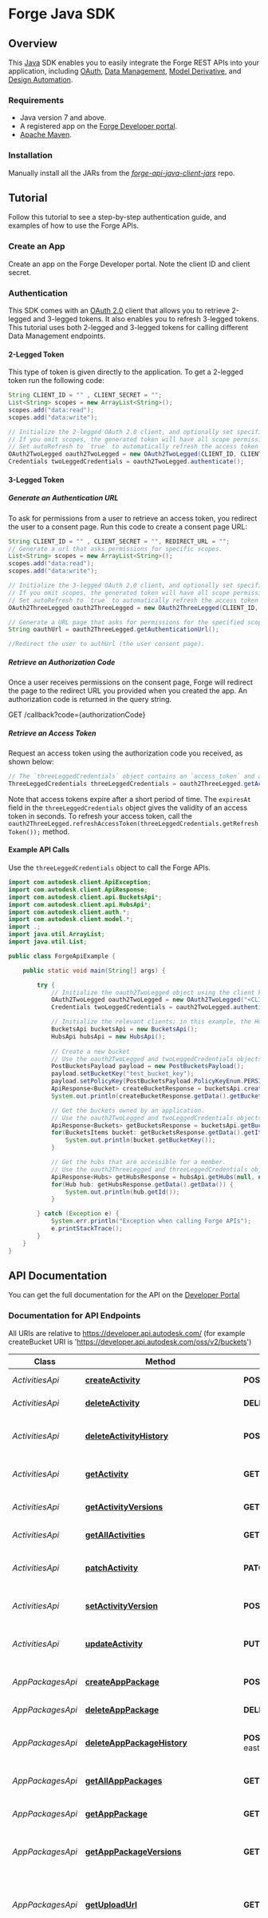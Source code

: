 # Forge Java SDK

## Overview
This [Java](https://java.com/) SDK enables you to easily integrate the Forge REST APIs into your application,
including <a href="https://developer.autodesk.com/en/docs/oauth/v2/overview/" target="_blank">OAuth</a>, <a href="https://developer.autodesk.com/en/docs/data/v2/overview/" target="_blank">Data Management</a>, <a href="https://developer.autodesk.com/en/docs/model-derivative/v2/overview/" target="_blank">Model Derivative</a>, and <a href="https://developer.autodesk.com/en/docs/design-automation/v2/overview/" target="_blank">Design Automation</a>.

### Requirements
* Java version 7 and above.
* A registered app on the <a href="https://developer.autodesk.com/myapps" target="_blank">Forge Developer portal</a>.
* [Apache Maven](https://maven.apache.org/).

### Installation
Manually install all the JARs from the <a href="https://github.com/Autodesk-Forge/forge-api-java-client-jars" target="_blank">*forge-api-java-client-jars*</a> repo.

## Tutorial
Follow this tutorial to see a step-by-step authentication guide, and examples of how to use the Forge APIs.

### Create an App
Create an app on the Forge Developer portal. Note the client ID and client secret.

### Authentication
This SDK comes with an <a href="https://developer.autodesk.com/en/docs/oauth/v2/overview/" target="_blank">OAuth 2.0</a> client that allows you to retrieve 2-legged and 3-legged tokens. It also enables you to refresh 3-legged tokens. This tutorial uses both 2-legged and 3-legged tokens for calling different Data Management endpoints.


#### 2-Legged Token

This type of token is given directly to the application.
To get a 2-legged token run the following code:

``` Java
String CLIENT_ID = "" , CLIENT_SECRET = "";
List<String> scopes = new ArrayList<String>();
scopes.add("data:read");
scopes.add("data:write");

// Initialize the 2-legged OAuth 2.0 client, and optionally set specific scopes.
// If you omit scopes, the generated token will have all scope permissions.
// Set autoRefresh to `true` to automatically refresh the access token when it expires.
OAuth2TwoLegged oauth2TwoLegged = new OAuth2TwoLegged(CLIENT_ID, CLIENT_SECRET, scopes, true);
Credentials twoLeggedCredentials = oauth2TwoLegged.authenticate();
```

#### 3-Legged Token
##### Generate an Authentication URL

To ask for permissions from a user to retrieve an access token, you
redirect the user to a consent page. Run this code to create a consent page URL:

``` Java
String CLIENT_ID = "" , CLIENT_SECRET = "", REDIRECT_URL = "";
// Generate a url that asks permissions for specific scopes.
List<String> scopes = new ArrayList<String>();
scopes.add("data:read");
scopes.add("data:write");

// Initialize the 3-legged OAuth 2.0 client, and optionally set specific scopes.
// If you omit scopes, the generated token will have all scope permissions.
// Set autoRefresh to `true` to automatically refresh the access token when it expires.
OAuth2ThreeLegged oauth2ThreeLegged = new OAuth2ThreeLegged(CLIENT_ID, CLIENT_SECRET, REDIRECT_URL, scopes, true);

// Generate a URL page that asks for permissions for the specified scopes.
String oauthUrl = oauth2ThreeLegged.getAuthenticationUrl();

//Redirect the user to authUrl (the user consent page).
```

##### Retrieve an Authorization Code

Once a user receives permissions on the consent page, Forge will redirect
the page to the redirect URL you provided when you created the app. An authorization code is returned in the query string.

GET /callback?code={authorizationCode}

##### Retrieve an Access Token

Request an access token using the authorization code you received, as shown below:

``` Java
// The `threeLeggedCredentials` object contains an `access_token` and an optional `refresh_token` that you can use to call the endpoints.
ThreeLeggedCredentials threeLeggedCredentials = oauth2ThreeLegged.getAccessToken(authorizationCode);
```

Note that access tokens expire after a short period of time. The `expiresAt` field in the `threeLeggedCredentials` object gives the validity of an access token in seconds. To refresh your access token, call the `oauth2ThreeLegged.refreshAccessToken(threeLeggedCredentials.getRefreshToken());` method.


#### Example API Calls

Use the `threeLeggedCredentials` object to call the Forge APIs.

```java
import com.autodesk.client.ApiException;
import com.autodesk.client.ApiResponse;
import com.autodesk.client.api.BucketsApi*;
import com.autodesk.client.api.HubsApi*;
import com.autodesk.client.auth.*;
import com.autodesk.client.model.*;
import .;
import java.util.ArrayList;
import java.util.List;

public class ForgeApiExample {

    public static void main(String[] args) {

        try {
            // Initialize the oauth2TwoLegged object using the client key and client secret you received when creating the app on the Forge Developer portal:
            OAuth2TwoLegged oauth2TwoLegged = new OAuth2TwoLegged("<CLIENT_ID>", "<CLIENT_SECRET>", scopes, true);
            Credentials twoLeggedCredentials = oauth2TwoLegged.authenticate();

            // Initialize the relevant clients; in this example, the Hubs and Buckets clients (part of the Data Management API).
            BucketsApi bucketsApi = new BucketsApi();
            HubsApi hubsApi = new HubsApi();
            
            // Create a new bucket 
            // Use the oauth2TwoLegged and twoLeggedCredentials objects that you retrieved previously.
            PostBucketsPayload payload = new PostBucketsPayload();
            payload.setBucketKey("test_bucket_key");
            payload.setPolicyKey(PostBucketsPayload.PolicyKeyEnum.PERSISTENT);
            ApiResponse<Bucket> createBucketResponse = bucketsApi.createBucket(payload, "", oauth2TwoLegged, twoLeggedCredentials);
            System.out.println(createBucketResponse.getData().getBucketKey());

            // Get the buckets owned by an application.
            // Use the oauth2TwoLegged and twoLeggedCredentials objects that you retrieved previously.
            ApiResponse<Buckets> getBucketsResponse = bucketsApi.getBuckets(null, null, null, oauth2TwoLegged, twoLeggedCredentials);
            for(BucketsItems bucket: getBucketsResponse.getData().getItems()) {
                System.out.println(bucket.getBucketKey());
            }

            // Get the hubs that are accessible for a member.
            // Use the oauth2ThreeLegged and threeLeggedCredentials objects that you retrieved previously.
            ApiResponse<Hubs> getHubsResponse = hubsApi.getHubs(null, null, oauth2ThreeLegged, threeLeggedCredentials);
            for(Hub hub: getHubsResponse.getData().getData()) {
                System.out.println(hub.getId());
            }

        } catch (Exception e) {
            System.err.println("Exception when calling Forge APIs");
            e.printStackTrace();
        }
    }
}
```

## API Documentation

You can get the full documentation for the API on the [Developer Portal](https://developer.autodesk.com/)

### Documentation for API Endpoints

All URIs are relative to https://developer.api.autodesk.com/ (for example createBucket URI is 'https://developer.api.autodesk.com/oss/v2/buckets')


Class | Method | HTTP request | Description
------------ | ------------- | ------------- | -------------
*ActivitiesApi* | [**createActivity**](docs/ActivitiesApi.md#createActivity) | **POST** /autocad.io/us-east/v2/Activities | Creates a new Activity.
*ActivitiesApi* | [**deleteActivity**](docs/ActivitiesApi.md#deleteActivity) | **DELETE** /autocad.io/us-east/v2/Activities(&#39;{id}&#39;) | Removes a specific Activity.
*ActivitiesApi* | [**deleteActivityHistory**](docs/ActivitiesApi.md#deleteActivityHistory) | **POST** /autocad.io/us-east/v2/Activities(&#39;{id}&#39;)/Operations.DeleteHistory | Removes the version history of the specified Activity.
*ActivitiesApi* | [**getActivity**](docs/ActivitiesApi.md#getActivity) | **GET** /autocad.io/us-east/v2/Activities(&#39;{id}&#39;) | Returns the details of a specific Activity.
*ActivitiesApi* | [**getActivityVersions**](docs/ActivitiesApi.md#getActivityVersions) | **GET** /autocad.io/us-east/v2/Activities(&#39;{id}&#39;)/Operations.GetVersions | Returns all old versions of a specified Activity.
*ActivitiesApi* | [**getAllActivities**](docs/ActivitiesApi.md#getAllActivities) | **GET** /autocad.io/us-east/v2/Activities | Returns the details of all Activities.
*ActivitiesApi* | [**patchActivity**](docs/ActivitiesApi.md#patchActivity) | **PATCH** /autocad.io/us-east/v2/Activities(&#39;{id}&#39;) | Updates an Activity by specifying only the changed attributes.
*ActivitiesApi* | [**setActivityVersion**](docs/ActivitiesApi.md#setActivityVersion) | **POST** /autocad.io/us-east/v2/Activities(&#39;{id}&#39;)/Operations.SetVersion | Sets the Activity to the specified version.
*ActivitiesApi* | [**updateActivity**](docs/ActivitiesApi.md#updateActivity) | **PUT** /autocad.io/us-east/v2/Activities(&#39;{id}&#39;) | Updates an Activity by redefining the entire Activity object.
*AppPackagesApi* | [**createAppPackage**](docs/AppPackagesApi.md#createAppPackage) | **POST** /autocad.io/us-east/v2/AppPackages | Creates an AppPackage module.
*AppPackagesApi* | [**deleteAppPackage**](docs/AppPackagesApi.md#deleteAppPackage) | **DELETE** /autocad.io/us-east/v2/AppPackages(&#39;{id}&#39;) | Removes a specific AppPackage.
*AppPackagesApi* | [**deleteAppPackageHistory**](docs/AppPackagesApi.md#deleteAppPackageHistory) | **POST** /autocad.io/us-east/v2/AppPackages(&#39;{id}&#39;)/Operations.DeleteHistory | Removes the version history of the specified AppPackage.
*AppPackagesApi* | [**getAllAppPackages**](docs/AppPackagesApi.md#getAllAppPackages) | **GET** /autocad.io/us-east/v2/AppPackages | Returns the details of all AppPackages.
*AppPackagesApi* | [**getAppPackage**](docs/AppPackagesApi.md#getAppPackage) | **GET** /autocad.io/us-east/v2/AppPackages(&#39;{id}&#39;) | Returns the details of a specific AppPackage.
*AppPackagesApi* | [**getAppPackageVersions**](docs/AppPackagesApi.md#getAppPackageVersions) | **GET** /autocad.io/us-east/v2/AppPackages(&#39;{id}&#39;)/Operations.GetVersions | Returns all old versions of a specified AppPackage.
*AppPackagesApi* | [**getUploadUrl**](docs/AppPackagesApi.md#getUploadUrl) | **GET** /autocad.io/us-east/v2/AppPackages/Operations.GetUploadUrl | Requests a pre-signed URL for uploading a zip file that contains the binaries for this AppPackage.
*AppPackagesApi* | [**getUploadUrlWithRequireContentType**](docs/AppPackagesApi.md#getUploadUrlWithRequireContentType) | **GET** /autocad.io/us-east/v2/AppPackage/Operations.GetUploadUrl(RequireContentType&#x3D;{require}) | Requests a pre-signed URL for uploading a zip file that contains the binaries for this AppPackage. Unlike the GetUploadUrl method that takes no parameters, this method allows the client to request that the pre-signed URL to be issued so that the subsequent HTTP PUT operation will require Content-Type&#x3D;binary/octet-stream.
*AppPackagesApi* | [**patchAppPackage**](docs/AppPackagesApi.md#patchAppPackage) | **PATCH** /autocad.io/us-east/v2/AppPackages(&#39;{id}&#39;) | Updates an AppPackage by specifying only the changed attributes.
*AppPackagesApi* | [**setAppPackageVersion**](docs/AppPackagesApi.md#setAppPackageVersion) | **POST** /autocad.io/us-east/v2/AppPackages(&#39;{id}&#39;)/Operations.SetVersion | Sets the AppPackage to the specified version.
*AppPackagesApi* | [**updateAppPackage**](docs/AppPackagesApi.md#updateAppPackage) | **PUT** /autocad.io/us-east/v2/AppPackages(&#39;{id}&#39;) | Updates an AppPackage by redefining the entire Activity object.
*BucketsApi* | [**createBucket**](docs/BucketsApi.md#createBucket) | **POST** /oss/v2/buckets | 
*BucketsApi* | [**deleteBucket**](docs/BucketsApi.md#deleteBucket) | **DELETE** /oss/v2/buckets/{bucketKey} | 
*BucketsApi* | [**getBucketDetails**](docs/BucketsApi.md#getBucketDetails) | **GET** /oss/v2/buckets/{bucketKey}/details | 
*BucketsApi* | [**getBuckets**](docs/BucketsApi.md#getBuckets) | **GET** /oss/v2/buckets | 
*DerivativesApi* | [**deleteManifest**](docs/DerivativesApi.md#deleteManifest) | **DELETE** /modelderivative/v2/designdata/{urn}/manifest | 
*DerivativesApi* | [**getDerivativeManifest**](docs/DerivativesApi.md#getDerivativeManifest) | **GET** /modelderivative/v2/designdata/{urn}/manifest/{derivativeUrn} | 
*DerivativesApi* | [**getFormats**](docs/DerivativesApi.md#getFormats) | **GET** /modelderivative/v2/designdata/formats | 
*DerivativesApi* | [**getManifest**](docs/DerivativesApi.md#getManifest) | **GET** /modelderivative/v2/designdata/{urn}/manifest | 
*DerivativesApi* | [**getMetadata**](docs/DerivativesApi.md#getMetadata) | **GET** /modelderivative/v2/designdata/{urn}/metadata | 
*DerivativesApi* | [**getModelviewMetadata**](docs/DerivativesApi.md#getModelviewMetadata) | **GET** /modelderivative/v2/designdata/{urn}/metadata/{guid} | 
*DerivativesApi* | [**getModelviewProperties**](docs/DerivativesApi.md#getModelviewProperties) | **GET** /modelderivative/v2/designdata/{urn}/metadata/{guid}/properties | 
*DerivativesApi* | [**getThumbnail**](docs/DerivativesApi.md#getThumbnail) | **GET** /modelderivative/v2/designdata/{urn}/thumbnail | 
*DerivativesApi* | [**translate**](docs/DerivativesApi.md#translate) | **POST** /modelderivative/v2/designdata/job | 
*EnginesApi* | [**getAllEngines**](docs/EnginesApi.md#getAllEngines) | **GET** /autocad.io/us-east/v2/Engines | Returns the details of all available AutoCAD core engines.
*EnginesApi* | [**getEngine**](docs/EnginesApi.md#getEngine) | **GET** /autocad.io/us-east/v2/Engines(&#39;{id}&#39;) | Returns the details of a specific AutoCAD core engine.
*FoldersApi* | [**getFolder**](docs/FoldersApi.md#getFolder) | **GET** /data/v1/projects/{project_id}/folders/{folder_id} | 
*FoldersApi* | [**getFolderContents**](docs/FoldersApi.md#getFolderContents) | **GET** /data/v1/projects/{project_id}/folders/{folder_id}/contents | 
*FoldersApi* | [**getFolderParent**](docs/FoldersApi.md#getFolderParent) | **GET** /data/v1/projects/{project_id}/folders/{folder_id}/parent | 
*FoldersApi* | [**getFolderRefs**](docs/FoldersApi.md#getFolderRefs) | **GET** /data/v1/projects/{project_id}/folders/{folder_id}/refs | 
*FoldersApi* | [**getFolderRelationshipsRefs**](docs/FoldersApi.md#getFolderRelationshipsRefs) | **GET** /data/v1/projects/{project_id}/folders/{folder_id}/relationships/refs | 
*FoldersApi* | [**postFolderRelationshipsRef**](docs/FoldersApi.md#postFolderRelationshipsRef) | **POST** /data/v1/projects/{project_id}/folders/{folder_id}/relationships/refs | 
*HubsApi* | [**getHub**](docs/HubsApi.md#getHub) | **GET** /project/v1/hubs/{hub_id} | 
*HubsApi* | [**getHubProjects**](docs/HubsApi.md#getHubProjects) | **GET** /project/v1/hubs/{hub_id}/projects | 
*HubsApi* | [**getHubs**](docs/HubsApi.md#getHubs) | **GET** /project/v1/hubs | 
*ItemsApi* | [**getItem**](docs/ItemsApi.md#getItem) | **GET** /data/v1/projects/{project_id}/items/{item_id} | 
*ItemsApi* | [**getItemParentFolder**](docs/ItemsApi.md#getItemParentFolder) | **GET** /data/v1/projects/{project_id}/items/{item_id}/parent | 
*ItemsApi* | [**getItemRefs**](docs/ItemsApi.md#getItemRefs) | **GET** /data/v1/projects/{project_id}/items/{item_id}/refs | 
*ItemsApi* | [**getItemRelationshipsRefs**](docs/ItemsApi.md#getItemRelationshipsRefs) | **GET** /data/v1/projects/{project_id}/items/{item_id}/relationships/refs | 
*ItemsApi* | [**getItemTip**](docs/ItemsApi.md#getItemTip) | **GET** /data/v1/projects/{project_id}/items/{item_id}/tip | 
*ItemsApi* | [**getItemVersions**](docs/ItemsApi.md#getItemVersions) | **GET** /data/v1/projects/{project_id}/items/{item_id}/versions | 
*ItemsApi* | [**postItemRelationshipsRef**](docs/ItemsApi.md#postItemRelationshipsRef) | **POST** /data/v1/projects/{project_id}/items/{item_id}/relationships/refs | 
*ObjectsApi* | [**copyTo**](docs/ObjectsApi.md#copyTo) | **PUT** /oss/v2/buckets/{bucketKey}/objects/{objectName}/copyTo/{newObjName} | 
*ObjectsApi* | [**createSignedResource**](docs/ObjectsApi.md#createSignedResource) | **POST** /oss/v2/buckets/{bucketKey}/objects/{objectName}/signed | 
*ObjectsApi* | [**deleteObject**](docs/ObjectsApi.md#deleteObject) | **DELETE** /oss/v2/buckets/{bucketKey}/objects/{objectName} | 
*ObjectsApi* | [**deleteSignedResource**](docs/ObjectsApi.md#deleteSignedResource) | **DELETE** /oss/v2/signedresources/{id} | 
*ObjectsApi* | [**getObject**](docs/ObjectsApi.md#getObject) | **GET** /oss/v2/buckets/{bucketKey}/objects/{objectName} | 
*ObjectsApi* | [**getObjectDetails**](docs/ObjectsApi.md#getObjectDetails) | **GET** /oss/v2/buckets/{bucketKey}/objects/{objectName}/details | 
*ObjectsApi* | [**getObjects**](docs/ObjectsApi.md#getObjects) | **GET** /oss/v2/buckets/{bucketKey}/objects | 
*ObjectsApi* | [**getSessionid**](docs/ObjectsApi.md#getSessionid) | **GET** /oss/v2/buckets/{bucketKey}/objects/{objectName}/status/{sessionId} | 
*ObjectsApi* | [**getSignedResource**](docs/ObjectsApi.md#getSignedResource) | **GET** /oss/v2/signedresources/{id} | 
*ObjectsApi* | [**uploadChunk**](docs/ObjectsApi.md#uploadChunk) | **PUT** /oss/v2/buckets/{bucketKey}/objects/{objectName}/resumable | 
*ObjectsApi* | [**uploadObject**](docs/ObjectsApi.md#uploadObject) | **PUT** /oss/v2/buckets/{bucketKey}/objects/{objectName} | 
*ObjectsApi* | [**uploadSignedResource**](docs/ObjectsApi.md#uploadSignedResource) | **PUT** /oss/v2/signedresources/{id} | 
*ObjectsApi* | [**uploadSignedResourcesChunk**](docs/ObjectsApi.md#uploadSignedResourcesChunk) | **PUT** /oss/v2/signedresources/{id}/resumable | 
*ProjectsApi* | [**getProject**](docs/ProjectsApi.md#getProject) | **GET** /project/v1/hubs/{hub_id}/projects/{project_id} | 
*ProjectsApi* | [**getProjectHub**](docs/ProjectsApi.md#getProjectHub) | **GET** /project/v1/hubs/{hub_id}/projects/{project_id}/hub | 
*ProjectsApi* | [**postItem**](docs/ProjectsApi.md#postItem) | **POST** /data/v1/projects/{project_id}/items | 
*ProjectsApi* | [**postStorage**](docs/ProjectsApi.md#postStorage) | **POST** /data/v1/projects/{project_id}/storage | 
*ProjectsApi* | [**postVersion**](docs/ProjectsApi.md#postVersion) | **POST** /data/v1/projects/{project_id}/versions | 
*VersionsApi* | [**getVersion**](docs/VersionsApi.md#getVersion) | **GET** /data/v1/projects/{project_id}/versions/{version_id} | 
*VersionsApi* | [**getVersionItem**](docs/VersionsApi.md#getVersionItem) | **GET** /data/v1/projects/{project_id}/versions/{version_id}/item | 
*VersionsApi* | [**getVersionRefs**](docs/VersionsApi.md#getVersionRefs) | **GET** /data/v1/projects/{project_id}/versions/{version_id}/refs | 
*VersionsApi* | [**getVersionRelationshipsRefs**](docs/VersionsApi.md#getVersionRelationshipsRefs) | **GET** /data/v1/projects/{project_id}/versions/{version_id}/relationships/refs | 
*VersionsApi* | [**postVersionRelationshipsRef**](docs/VersionsApi.md#postVersionRelationshipsRef) | **POST** /data/v1/projects/{project_id}/versions/{version_id}/relationships/refs | 
*WorkItemsApi* | [**createWorkItem**](docs/WorkItemsApi.md#createWorkItem) | **POST** /autocad.io/us-east/v2/WorkItems | Creates a new WorkItem.
*WorkItemsApi* | [**deleteWorkItem**](docs/WorkItemsApi.md#deleteWorkItem) | **DELETE** /autocad.io/us-east/v2/WorkItems(&#39;{id}&#39;) | Removes a specific WorkItem.
*WorkItemsApi* | [**getAllWorkItems**](docs/WorkItemsApi.md#getAllWorkItems) | **GET** /autocad.io/us-east/v2/WorkItems | Returns the details of all WorkItems.
*WorkItemsApi* | [**getWorkItem**](docs/WorkItemsApi.md#getWorkItem) | **GET** /autocad.io/us-east/v2/WorkItems(&#39;{id}&#39;) | Returns the details of a specific WorkItem.


## Support

forge.help@autodesk.com

